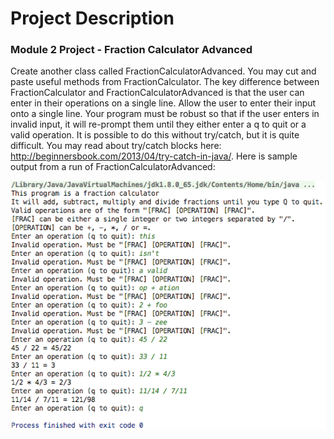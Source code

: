# Project Description

### Module 2 Project - Fraction Calculator Advanced

Create another class called FractionCalculatorAdvanced. You may cut and paste useful methods from FractionCalculator. The key difference between FractionCalculator and FractionCalculatorAdvanced is that the user can enter in their operations on a single line. Allow the user to enter their input onto a single line. Your program must be robust so that if the user enters in invalid input, it will re-prompt them until they either enter a q to quit or a valid operation. It is possible to do this without try/catch, but it is quite difficult. You may read about try/catch blocks here: http://beginnersbook.com/2013/04/try-catch-in-java/. Here is sample output from a run of FractionCalculatorAdvanced:

![](/Images/5-fracCalcAdv.png)
